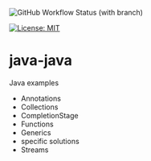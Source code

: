![GitHub Workflow Status (with branch)](https://img.shields.io/github/actions/workflow/status/claudioaltamura/java-java/build-gradle-project.yml?branch=main)

[![License: MIT](https://img.shields.io/badge/License-MIT-yellow.svg)](https://opensource.org/licenses/MIT)

# java-java
Java examples

* Annotations
* Collections
* CompletionStage
* Functions
* Generics
* specific solutions
* Streams
